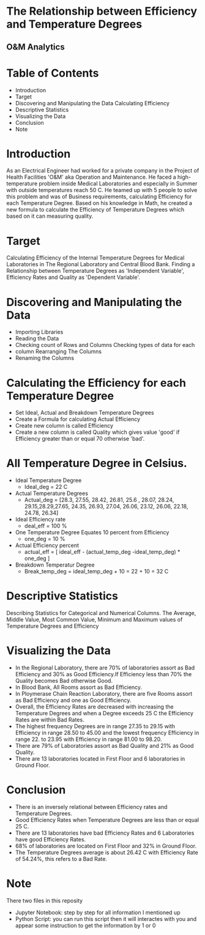 # The Relationship between Efficiency and Temperature Degrees 
## O&M Analytics 


# Table of Contents 
- Introduction
- Target
- Discovering and Manipulating the Data Calculating Efficiency
- Descriptive Statistics
- Visualizing the Data
- Conclusion 
- Note

# Introduction 
As an Electrical Engineer had worked for a private company in the Project of Health Facilities 'O&M' aka Operation and Maintenance. He faced a high-temperature problem inside Medical Laboratories and especially in Summer with outside temperatures reach 50 C. He teamed up with 5 people to solve this problem and was of Business requirements, calculating Efficiency for each Temperature Degree. Based on his knowledge in Math, he created a new formula to calculate the Efficiency of Temperature Degrees which based on it can measuring quality. 

# Target 
Calculating Efficiency of the Internal Temperature Degrees for Medical Laboratories in The Regional Laboratory and Central Blood Bank. Finding a Relationship between Temperature Degrees as 'Independent Variable', Efficiency Rates and Quality as 'Dependent Variable'. 

# Discovering and Manipulating the Data 
- Importing Libraries
- Reading the Data
- Checking count of Rows and Columns Checking types of data for each
- column Rearranging The Columns
- Renaming the Columns 

# Calculating the Efficiency for each Temperature Degree 
- Set Ideal, Actual and Breakdown Temperature Degrees
- Create a Formula for calculating Actual Efficiency
- Create new column is called Efficiency
- Create a new column is called Quality which gives value 'good' if Efficiency greater than or equal 70 otherwise 'bad'. 

# All Temperature Degree in Celsius. 
- Ideal Temperature Degree 
    - Ideal_deg = 22 C 
- Actual Temperature Degrees 
    - Actual_deg = [28.3, 27.55, 28.42, 26.81, 25.6 , 28.07, 28.24, 29.15,28.29,27.65, 24.35, 26.93, 27.04, 26.06, 23.12, 26.06, 22.18, 24.78, 26.34] 
- Ideal Efficiency rate
    - deal_eff = 100 % 
- One Temperature Degree Equates 10 percent from Efficiency 
    - one_deg = 10 % 
- Actual Efficiency percent
    - actual_eff = [ ideal_eff - (actual_temp_deg -ideal_temp_deg) * one_deg ]
- Breakdown Temperatur Degree
    - Break_temp_deg = ideal_temp_deg + 10 = 22 + 10 = 32 C 

# Descriptive Statistics 
Describing Statistics for Categorical and Numerical Columns. The Average, Middle Value, Most Common Value, Minimum and Maximum values of Temperature Degrees and Efficiency 

# Visualizing the Data 
- In the Regional Laboratory, there are 70% of laboratories assort as Bad Efficiency and 30% as Good Efficiency.If Efficiency less than 70% the Quality becomes Bad otherwise Good. 
- In Blood Bank, All Rooms assort as Bad Efficiency. 
- In Ploymerase Chain Reaction Laboratory, there are five Rooms assort as Bad Efficiency and one as Good Efficiency. 
- Overall, the Efficiency Rates are decreased with increasing the Temperature Degrees and when a Degree exceeds 25 C the Efficiency Rates are within Bad Rates. 
- The highest frequency Degrees are in range 27.35 to 29.15 with Efficiency in range 28.50 to 45.00 and the lowest frequency Efficiency in range 22. to 23.95 with Efficiency in range 81.00 to 98.20. 
- There are 79% of Laboratories assort as Bad Quality and 21% as Good Quality. 
- There are 13 laboratories located in First Floor and 6 laboratories in Ground Floor.

# Conclusion 
- There is an inversely relational between Efficiency rates and Temperature Degrees.
- Good Efficiency Rates when Temperature Degrees are less than or equal 25 C.
- There are 13 laboratories have bad Efficiency Rates and 6 Laboratories have good Efficiency Rates.
- 68% of laboratories are located on First Floor and 32% in Ground Floor.
- The Temperature Degrees average is about 26.42 C with Efficiency Rate of 54.24%, this refers to a Bad Rate. 

# Note
There two files in this reposity
- Jupyter Notebook: step by step for all information I mentioned up
- Python Script: you can run this script then it will interactes with you and appear some instruction to get the information by 1 or 0
